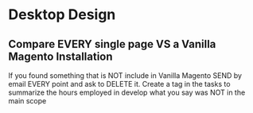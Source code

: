 # Desktop Design

## Compare EVERY single page VS a Vanilla Magento Installation

If you found something that is NOT include in Vanilla Magento SEND by email EVERY point and ask to DELETE it. Create a tag in the tasks to summarize the hours employed in develop what you say was NOT in the main scope